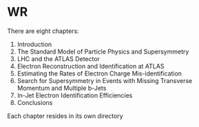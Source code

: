 # WR 

There are eight chapters: 

1. Introduction 
2. The Standard Model of Particle Physics and Supersymmetry 
3. LHC and the ATLAS Detector 
4. Electron Reconstruction and Identification at ATLAS
5. Estimating the Rates of Electron Charge Mis-identification 
6. Search for Supersymmetry in Events with Missing Transverse Momentum and Multiple b-Jets 
7. In-Jet Electron Identification Efficiencies
8. Conclusions 

Each chapter resides in its own directory
